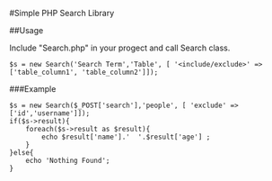#Simple PHP Search Library

##Usage

Include "Search.php" in your progect and call Search class.


```
$s = new Search('Search Term','Table', [ '<include/exclude>' =>['table_column1', 'table_column2']]);
```

###Example
```
$s = new Search($_POST['search'],'people', [ 'exclude' =>['id','username']]);
if($s->result){
	foreach($s->result as $result){
		echo $result['name'].'  '.$result['age'] ;	
	}
}else{
	echo 'Nothing Found';
}
```